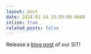 ```yaml
---
layout: post
date: 2024-01-14 15:59:00-0400
inline: true
related_posts: false
---
```


Release a [blog post](https://scalable-interpolant.github.io) of our SiT! 